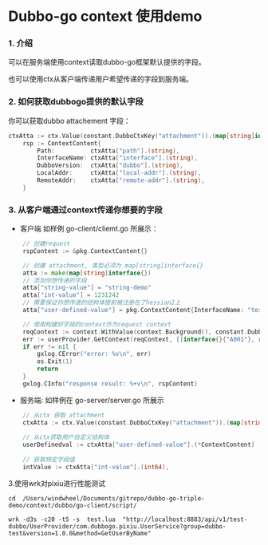 # Dubbo-go context 使用demo
### 1. 介绍

可以在服务端使用context读取dubbo-go框架默认提供的字段。

也可以使用ctx从客户端传递用户希望传递的字段到服务端。

### 2. 如何获取dubbogo提供的默认字段
你可以获取dubbo attachement 字段：
```go
ctxAtta := ctx.Value(constant.DubboCtxKey("attachment")).(map[string]interface{})
	rsp := ContextContent{
		Path:          ctxAtta["path"].(string),
		InterfaceName: ctxAtta["interface"].(string),
		DubboVersion:  ctxAtta["dubbo"].(string),
		LocalAddr:     ctxAtta["local-addr"].(string),
		RemoteAddr:    ctxAtta["remote-addr"].(string),
	}
```

### 3. 从客户端通过context传递你想要的字段
- 客户端
  如样例 go-client/cliemt.go 所展示：

```go
    // 创建request
    rspContent := &pkg.ContextContent{}

    // 创建 attachment, 类型必须为 map[string]interface{}
	atta := make(map[string]interface{})
    // 添加你想传递的字段
	atta["string-value"] = "string-demo"
	atta["int-value"] = 1231242
    // 需要保证你想传递的结构体提前被注册在了hessian2上
	atta["user-defined-value"] = pkg.ContextContent{InterfaceName: "test.interface.name"}

    // 使用构建好字段的context作为request context
	reqContext := context.WithValue(context.Background(), constant.DubboCtxKey("attachment"), atta)
	err := userProvider.GetContext(reqContext, []interface{}{"A001"}, rspContent)
	if err != nil {
		gxlog.CError("error: %v\n", err)
		os.Exit(1)
		return
	}
	gxlog.CInfo("response result: %+v\n", rspContent)
```
- 服务端:
  如样例在 go-server/server.go 所展示

```go
    // 从ctx 获取 attachment
    ctxAtta := ctx.Value(constant.DubboCtxKey("attachment")).(map[string]interface{})
    
    // 从ctx获取用户自定义结构体
	userDefinedval := ctxAtta["user-defined-value"].(*ContextContent)
    
    // 获取特定字段值
	intValue := ctxAtta["int-value"].(int64),
```

3.使用wrk对pixiu进行性能测试

```
cd  /Users/windwheel/Documents/gitrepo/dubbo-go-triple-demo/context/dubbo/go-client/script/ 

wrk -d3s -c20 -t5 -s  test.lua  "http://localhost:8883/api/v1/test-dubbo/UserProvider/com.dubbogo.pixiu.UserService?group=dubbo-test&version=1.0.0&method=GetUserByName"

```
